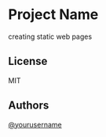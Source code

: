 # Project Name

creating static web pages

## License

MIT

## Authors

[@yourusername](https://github.com/colbo5000)


